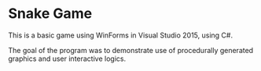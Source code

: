 # Snake Game

This is a basic game using WinForms in Visual Studio 2015, using C#.

The goal of the program was to demonstrate use of procedurally generated graphics and user interactive logics.
